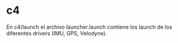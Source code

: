 # c4

En c4/launch el archivo launcher.launch contiene los launch de los diferentes drivers (IMU, GPS, Velodyne).
